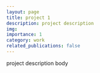 ```yaml
---
layout: page
title: project 1
description: project description
img: 
importance: 1
category: work
related_publications: false
---
```


project description body
